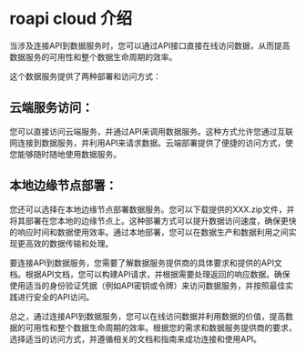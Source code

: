 # roapi cloud 介绍
当涉及连接API到数据服务时，您可以通过API接口直接在线访问数据，从而提高数据服务的可用性和整个数据生命周期的效率。

这个数据服务提供了两种部署和访问方式：

## 云端服务访问：
您可以直接访问云端服务，并通过API来调用数据服务。这种方式允许您通过互联网连接到数据服务，并利用API来请求数据。云端部署提供了便捷的访问方式，使您能够随时随地使用数据服务。

## 本地边缘节点部署：
您还可以选择在本地边缘节点部署数据服务。您可以下载提供的XXX.zip文件，并将其部署在您本地的边缘节点上。这种部署方式可以提升数据访问速度，确保更快的响应时间和数据使用效率。通过本地部署，您可以在数据生产和数据利用之间实现更高效的数据传输和处理。

要连接API到数据服务，您需要了解数据服务提供商的具体要求和提供的API文档。根据API文档，您可以构建API请求，并根据需要处理返回的响应数据。确保使用适当的身份验证凭据（例如API密钥或令牌）来访问数据服务，并按照最佳实践进行安全的API访问。

总之，通过连接API到数据服务，您可以在线访问数据并利用数据的价值，提高数据的可用性和整个数据生命周期的效率。根据您的需求和数据服务提供商的要求，选择适当的访问方式，并遵循相关的文档和指南来成功连接和使用API。
